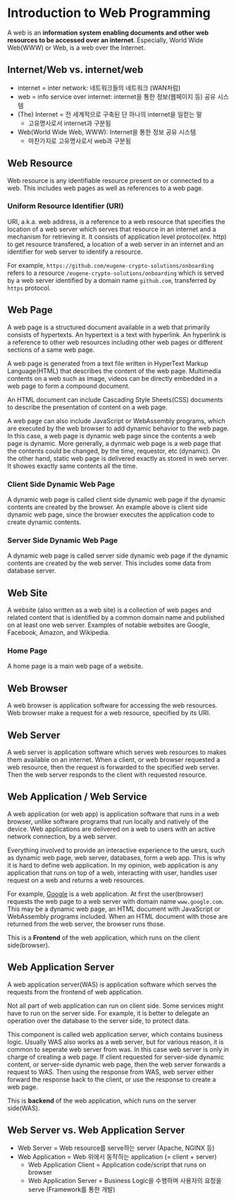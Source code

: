 # Introduction to Web Programming

A web is an **information system enabling documents and other web resources to be accessed over an internet**.
Especially, World Wide Web(WWW) or Web, is a web over the Internet.

## Internet/Web vs. internet/web

* internet = inter network: 네트워크들의 네트워크 (WAN처럼)
* web = info service over internet: internet을 통한 정보(웹페이지 등) 공유 시스템
* (The) Internet = 전 세계적으로 구축된 단 하나의 internet을 일컫는 말
    * 고유명사로서 internet과 구분됨
* Web(World Wide Web, WWW): Internet을 통한 정보 공유 시스템
    * 마찬가지로 고유명사로서 web과 구분됨

## Web Resource

Web resource is any identifiable resource present on or connected to a web.
This includes web pages as well as references to a web page.

### Uniform Resource Identifier (URI)

URI, a.k.a. web address, is a reference to a web resource that specifies the location of a web server which serves that resource in an internet and a mechanism for retrieving it.
It consists of application level protocol(ex. http) to get resource transfered, a location of a web server in an internet and an identifier for web server to identify a resource.

For example, `https://github.com/eugene-crypto-solutions/onboarding` refers to a resource `/eugene-crypto-solutions/onboarding` which is served by a web server identified by a domain name `github.com`, transferred by `https` protocol.

## Web Page

A web page is a structured document available in a web that primarily consists of hypertexts.
An hypertext is a text with hyperlink.
An hyperlink is a reference to other web resources including other web pages or different sections of a same web page.

A web page is generated from a text file written in HyperText Markup Language(HTML) that describes the content of the web page.
Multimedia contents on a web such as image, videos can be directly embedded in a web page to form a compound document.

An HTML document can include Cascading Style Sheets(CSS) documents to describe the presentation of content on a web page.

A web page can also include JavaScript or WebAssembly programs, which are executed by the web browser to add dynamic behavior to the web page.
In this case, a web page is dynamic web page since the contents a web page is dynamic.
More generally, a dynmaic web page is a web page that the contents could be changed, by the time, requestor, etc (dynamic).
On the other hand, static web page is delivered exactly as stored in web server.
It showes exactly same contents all the time.

### Client Side Dynamic Web Page

A dynamic web page is called client side dynamic web page if the dynamic contents are created by the browser.
An example above is client side dynamic web page, since the browser executes the application code to create dynamic contents.

### Server Side Dynamic Web Page

A dynamic web page is called server side dynamic web page if the dynamic contents are created by the web server.
This includes some data from database server.

## Web Site

A website (also written as a web site) is a collection of web pages and related content that is identified by a common domain name and published on at least one web server. Examples of notable websites are Google, Facebook, Amazon, and Wikipedia.

### Home Page

A home page is a main web page of a website.

## Web Browser

A web browser is application software for accessing the web resources.
Web browser make a request for a web resource, specified by its URI.

## Web Server

A web server is application software which serves web resources to makes them available on an internet.
When a client, or web browser requested a web resource, then the request is forwarded to the specified web server.
Then the web server responds to the client with requested resource.

## Web Application / Web Service

A web application (or web app) is application software that runs in a web browser, unlike software programs that run locally and natively of the device.
Web applications are delivered on a web to users with an active network connection, by a web server.

Everything involved to provide an interactive experience to the uesrs, such as dynamic web page, web server, databases, form a web app.
This is why it is hard to define web application.
In my opinion, web application is any application that runs on top of a web,
interacting with user, handles user request on a web and returns a web resources.

For example, [Google](https://www.google.com) is a web application.
At first the user(browser) requests the web page to a web server with domain name `www.google.com`.
This may be a dynamic web page, an HTML document with JavaScript or WebAssembly programs included.
When an HTML document with those are returned from the web server, the browser runs those.

This is a **Frontend** of the web application, which runs on the client side(browser).

## Web Application Server

A web application server(WAS) is application software which serves the requests from the frontend of web application.

Not all part of web application can run on client side.
Some services might have to run on the server side.
For example, it is better to delegate an operation over the database to the server side, to protect data.

This component is called web application server, which contains business logic.
Usually WAS also works as a web server, but for various reason, it is common to seperate web server from was.
In this case web server is only in charge of creating a web page.
If client requested for server-side dynamic content, or server-side dynamic web page, then the web server forwards a request to WAS.
Then using the response from WAS, web server either forward the response back to the client, or use the response to create a web page.

This is **backend** of the web application, which runs on the server side(WAS).

## Web Server vs. Web Application Server

* Web Server = Web resource를 serve하는 server (Apache, NGINX 등)
* Web Application = Web 위에서 동작하는 application (= client + server)
    * Web Application Client = Application code/script that runs on browser
    * Web Application Server = Business Logic을 수행하며 사용자의 요청을 serve (Framework를 통한 개발)
